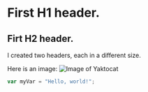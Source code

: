 # First H1 header.
## Firt H2 header.

I created two headers, each in a different size.

Here is an image:
![Image of Yaktocat](https://octodex.github.com/images/yaktocat.png)


``` javascript
var myVar = "Hello, world!";
```


